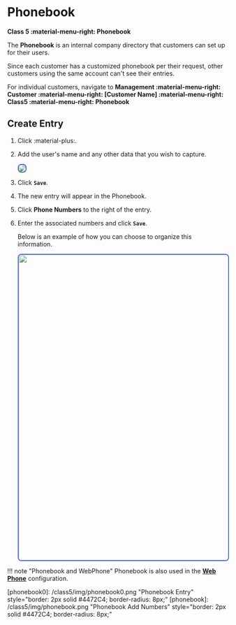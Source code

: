 # Phonebook

**Class 5 :material-menu-right: Phonebook**

The **Phonebook** is an internal company directory that customers can set up for their users.

Since each customer has a customized phonebook per their request, other customers using the same account can't see their entries.

For individual customers, navigate to **Management :material-menu-right: Customer :material-menu-right: [Customer Name] :material-menu-right: Class5 :material-menu-right: Phonebook**

## Create Entry

1. Click :material-plus:.
2. Add the user's name and any other data that you wish to capture.

    <img src= "/class5/img/pb1.png" style="border: 2px solid #4472C4; border-radius: 8px;">

3. Click **`Save`**.
4. The new entry will appear in the Phonebook.
5. Click **Phone Numbers** to the right of the entry.
6. Enter the associated numbers and click **`Save`**.

    Below is an example of how you can choose to organize this information.

    <img src= "/class5/img/pb2.png" width= "700" style="border: 2px solid #4472C4; border-radius: 8px;">

!!! note "Phonebook and WebPhone"
    Phonebook is also used in the [**Web Phone**](https://docs.connexcs.com/webphone/) configuration.

[phonebook0]: /class5/img/phonebook0.png "Phonebook Entry" style="border: 2px solid #4472C4; border-radius: 8px;"
[phonebook]: /class5/img/phonebook.png "Phonebook Add Numbers" style="border: 2px solid #4472C4; border-radius: 8px;"
